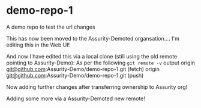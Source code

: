 # demo-repo-1
A demo repo to test the url changes

This has now been moved to the Assurity-Demoted organsation.... I'm editing this in the Web UI!

And now I have edited this via a local clone (still using the old remote pointing to Assurity-Demo):
As per the following `git remote -v` output
origin	git@github.com:Assurity-Demo/demo-repo-1.git (fetch)
origin	git@github.com:Assurity-Demo/demo-repo-1.git (push)

Now adding further changes after transferring ownership to Assurity org!

Adding some more via a Assurity-Demoted new remote!
